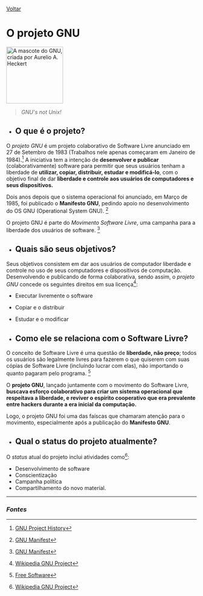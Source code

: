 [Voltar](intro.md)

O projeto GNU
====

<img alt="A mascote do GNU, criada por Aurelio A. Heckert" src="https://upload.wikimedia.org/wikipedia/en/thumb/2/22/Heckert_GNU_white.svg/1024px-Heckert_GNU_white.svg.png" width="150px" height="auto" />

>*GNU's not Unix!*

- ## O que é o projeto?

O *projeto GNU* é um projeto colaborativo de Software Livre anunciado em 27 de Setembro de 1983 (Trabalhos nele apenas começaram em Janeiro de 1984).[^2] A iniciativa tem a intenção de **desenvolver e publicar** (colaborativamente) software para permitir que seus usuários tenham a liberdade de **utilizar, copiar, distribuir, estudar e modificá-lo**, com o objetivo final de dar **liberdade e controle aos usuários de computadores e seus dispositivos.**

Dois anos depois que o sistema operacional foi anunciado, em Março de 1985, foi publicado o **Manifesto GNU**, pedindo apoio no desenvolvimento do OS GNU (Operational System GNU). [^3]

O projeto GNU é parte do *Movimento Software Livre*, uma campanha para a liberdade dos usuários de software. [^3]

- ## Quais são seus objetivos?
Seus objetivos consistem em dar aos usuários de computador liberdade e controle no uso de seus computadores e dispositivos de computação. Desenvolvendo e publicando de forma colaborativa, sendo assim, o *projeto GNU* concede os seguintes direitos em sua licença[^1]:
- Executar livremente o software
- Copiar e o distribuir
- Estudar e o modificar

- ## Como ele se relaciona com o Software Livre?
O conceito de Software Livre é uma questão de **liberdade, não preço**; todos os usuários são legalmente livres para fazerem o que quiserem com suas cópias de Software Livre (incluíndo lucrar com elas), não importando o quanto pagaram pelo programa. [^4]

O **projeto GNU**, lançado juntamente com o movimento do Software Livre, **buscava esforço colaborativo para criar um sistema operacional que respeitava a liberdade, e reviver o espírito cooperativo que era prevalente entre hackers durante a era inicial da computação.** 

Logo, o projeto GNU foi uma das faíscas que chamaram atenção para o movimento, especialmente após a publicação do **Manifesto GNU**.

- ## Qual o status do projeto atualmente?
O *status* atual do projeto inclui atividades como[^1]:
- Desenvolvimento de software
- Conscientização
- Campanha política
- Compartilhamento do novo material.

----------------------------------------
### *Fontes*

[^1]: [Wikipedia GNU Project](https://en.wikipedia.org/wiki/GNU_Project)

[^2]: [GNU Project History](https://www.gnu.org/gnu/gnu-history.pt-br.html)

[^3]: [GNU Manifest](https://www.gnu.org/gnu/manifesto.html)

[^4]: [Free Software](https://en.wikipedia.org/wiki/Free_software)
